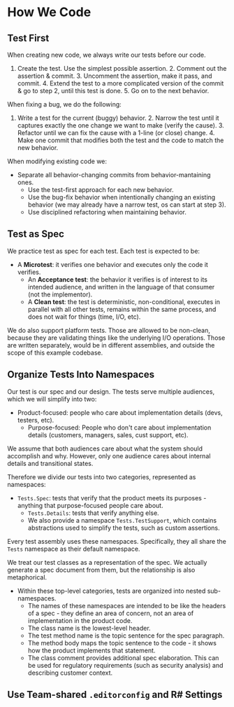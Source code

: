 How We Code
============

## Test First

When creating new code, we always write our tests before our code.
  1. Create the test. Use the simplest possible assertion.
	2. Comment out the assertion & commit.
	3. Uncomment the assertion, make it pass, and commit.
	4. Extend the test to a more complicated version of the commit & go to step 2, until this test is done.
	5. Go on to the next behavior.

When fixing a bug, we do the following:
  1. Write a test for the current (buggy) behavior.
	2. Narrow the test until it captures exactly the one change we want to make (verify the cause).
	3. Refactor until we can fix the cause with a 1-line (or close) change.
	4. Make one commit that modifies both the test and the code to match the new behavior.

When modifying existing code we:
  * Separate all behavior-changing commits from behavior-mantaining ones.
	* Use the test-first approach for each new behavior.
	* Use the bug-fix behavior when intentionally changing an existing behavior (we may already have a narrow test, os can start at step 3).
	* Use disciplined refactoring when maintaining behavior.

## Test as Spec

We practice test as spec for each test. Each test is expected to be:

  * A **Microtest**: it verifies one behavior and executes only the code it verifies.
	* An **Acceptance test**: the behavior it verifies is of interest to its intended audience, and written in the language of that consumer (not the implementor).
	* A **Clean test**: the test is deterministic, non-conditional, executes in parallel with all other tests, remains within the same process, and does not wait for things (time, I/O, etc).

We do also support platform tests. Those are allowed to be non-clean, because they are validating things like the underlying I/O operations. Those are written separately, would be in different assemblies, and outside the scope of this example codebase.

## Organize Tests Into Namespaces

Our test is our spec and our design. The tests serve multiple audiences, which we will simplify into two:

  * Product-focused: people who care about implementation details (devs, testers, etc).
	* Purpose-focused: People who don't care about implementation details (customers, managers, sales, cust support, etc).

We assume that both audiences care about what the system should accomplish and why. However, only one audience cares about internal details and transitional states.

Therefore we divide our tests into two categories, represented as namespaces:

  * `Tests.Spec`: tests that verify that the product meets its purposes - anything that purpose-focused people care about.
	* `Tests.Details`: tests that verify anything else.
	* We also provide a namespace `Tests.TestSupport`, which contains abstractions used to simplify the tests, such as custom assertions.

Every test assembly uses these namespaces. Specifically, they all share the `Tests` namespace as their default namespace.

We treat our test classes as a representation of the spec. We actually generate a spec document from them, but the relationship is also metaphorical.

  * Within these top-level categories, tests are organized into nested sub-namespaces.
	* The names of these namespaces are intended to be like the headers of a spec - they define an area of concern, not an area of implementation in the product code.
	* The class name is the lowest-level header.
	* The test method name is the topic sentence for the spec paragraph.
	* The method body maps the topic sentence to the code - it shows how the product implements that statement.
	* The class comment provides additional spec elaboration. This can be used for regulatory requirements (such as security analysis) and describing customer context.

## Use Team-shared `.editorconfig` and R# Settings


